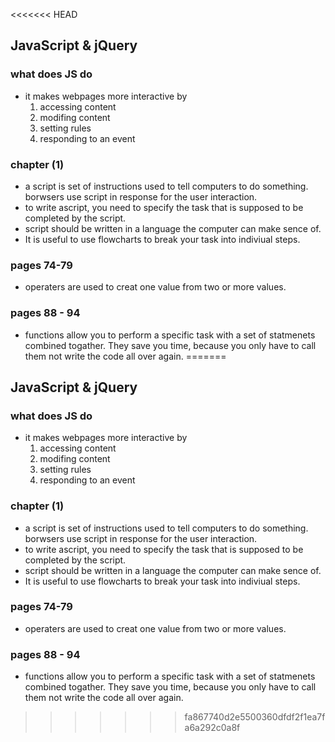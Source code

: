 <<<<<<< HEAD
## JavaScript & jQuery
### what does JS do 
* it makes webpages more interactive by 
    1. accessing content
    2. modifing content
    3. setting rules
    4. responding to an event
### chapter (1)
* a script is set of instructions used to tell computers to do something. borwsers use script in response for the user interaction.
* to write ascript, you need to specify the task that is supposed to be completed by the script.
* script should be written in a language the computer can make sence of. 
* It is useful to use flowcharts to break your task into indiviual steps.
### pages 74-79
* operaters are used to creat one value from two or more values.
### pages  88 - 94
* functions allow you to perform a specific task with a set of statmenets combined togather. They save you time, because you only have to call them not write the code all over again.
=======
## JavaScript & jQuery
### what does JS do 
* it makes webpages more interactive by 
    1. accessing content
    2. modifing content
    3. setting rules
    4. responding to an event
### chapter (1)
* a script is set of instructions used to tell computers to do something. borwsers use script in response for the user interaction.
* to write ascript, you need to specify the task that is supposed to be completed by the script.
* script should be written in a language the computer can make sence of. 
* It is useful to use flowcharts to break your task into indiviual steps.
### pages 74-79
* operaters are used to creat one value from two or more values.
### pages  88 - 94
* functions allow you to perform a specific task with a set of statmenets combined togather. They save you time, because you only have to call them not write the code all over again.
>>>>>>> fa867740d2e5500360dfdf2f1ea7fa6a292c0a8f
